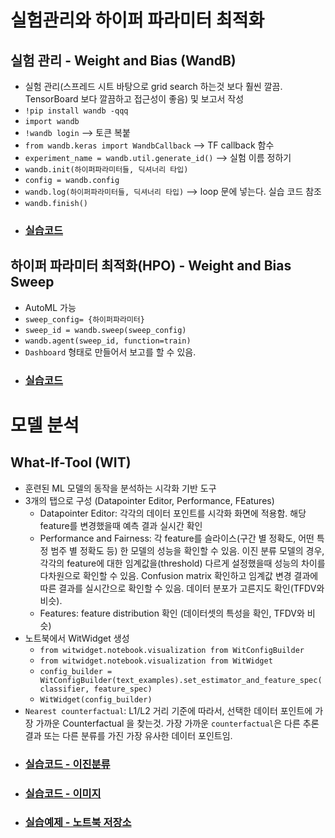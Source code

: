 # 실험관리와 하이퍼 파라미터 최적화
## 실험 관리 - Weight and Bias (WandB)
- 실험 관리(스프레드 시트 바탕으로 grid search 하는것 보다 훨씬 깔끔. TensorBoard 보다 깔끔하고 접근성이 좋음) 및 보고서 작성
- `!pip install wandb -qqq`
- `import wandb`
- `!wandb login` --> 토큰 복붙
- `from wandb.keras import WandbCallback` --> TF callback 함수
- `experiment_name = wandb.util.generate_id()` --> 실험 이름 정하기
- `wandb.init(하이퍼파라미터들, 딕셔너리 타입)`
- `config = wandb.config`
- `wandb.log(하이퍼파라미터들, 딕셔너리 타입)` --> loop 문에 넣는다. 실습 코드 참조
- `wandb.finish()`
- ### [실습코드](https://github.com/wandb/examples/tree/master/examples/wandb-sweeps/sweeps-python)
## 하이퍼 파라미터 최적화(HPO) - Weight and Bias Sweep 
- AutoML 가능
- `sweep_config= {하이퍼파라미터}`
- `sweep_id = wandb.sweep(sweep_config)`
- `wandb.agent(sweep_id, function=train)`
- `Dashboard` 형태로 만들어서 보고를 할 수 있음.
- ### [실습코드](https://github.com/haenara-shin/MLOps_Practice_Inflearn/blob/feature/20210620-main/3_WandB_What-If-Tool/Intro_to_Weights_%26_Biases.ipynb)

# 모델 분석
## What-If-Tool (WIT)
- 훈련된 ML 모델의 동작을 분석하는 시각화 기반 도구
- 3개의 탭으로 구성 (Datapointer Editor, Performance, FEatures)
  - Datapointer Editor: 각각의 데이터 포인트를 시각화 화면에 적용함. 해당 feature를 변경했을때 예측 결과 실시간 확인
  - Performance and Fairness: 각 feature를 슬라이스(구간 별 정확도, 어떤 특정 범주 별 정확도 등) 한 모델의 성능을 확인할 수 있음. 이진 분류 모델의 경우, 각각의 feature에 대한 임계값을(threshold) 다르게 설정했을때 성능의 차이를 다차원으로 확인할 수 있음. Confusion matrix 확인하고 임계값 변경 결과에 따른 결과를 실시간으로 확인할 수 있음. 데이터 분포가 고른지도 확인(TFDV와 비슷).
  - Features: feature distribution 확인 (데이터셋의 특성을 확인, TFDV와 비슷)
- 노트북에서 WitWidget 생성
  - `from witwidget.notebook.visualization from WitConfigBuilder`
  - `from witwidget.notebook.visualization from WitWidget`
  - `config_builder = WitConfigBuilder(text_examples).set_estimator_and_feature_spec(classifier, feature_spec)`
  - `WitWidget(config_builder)`
- `Nearest counterfactual`: L1/L2 거리 기준에 따라서, 선택한 데이터 포인트에 가장 가까운 Counterfactual 을 찾는것. 가장 가까운 `counterfactual`은 다른 추론 결과 또는 다른 분류를 가진 가장 유사한 데이터 포인트임. 
- ### [실습코드 - 이진분류](https://github.com/haenara-shin/MLOps_Practice_Inflearn/blob/feature/20210620-main/3_WandB_What-If-Tool/WIT.ipynb)
- ### [실습코드 - 이미지](https://pair-code.github.io/what-if-tool/demos/image.html)
- ### [실습예제 - 노트북 저장소](https://pair-code.github.io/what-if-tool/explore/#notebook)
